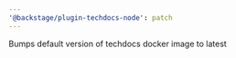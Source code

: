 ```yaml
---
'@backstage/plugin-techdocs-node': patch
---
```


Bumps default version of techdocs docker image to latest
